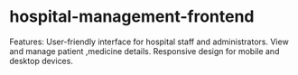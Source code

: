 # hospital-management-frontend
Features:  User-friendly interface for hospital staff and administrators. View and manage patient ,medicine details. Responsive design for mobile and desktop devices.
